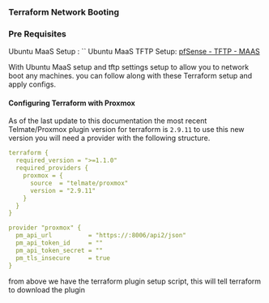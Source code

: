 ### Terraform Network Booting

### Pre Requisites

Ubuntu MaaS Setup : ``
Ubuntu MaaS TFTP Setup: [pfSense - TFTP - MAAS](pfSense%20-%20TFTP%20-%20MAAS.md)

With Ubuntu MaaS setup and tftp settings setup to allow you to network boot any machines. you can follow along with these Terraform setup and apply configs. 

#### Configuring Terraform with Proxmox

As of the last update to this documentation the most recent Telmate/Proxmox plugin version for terraform is `2.9.11` to use this new version you will need a provider with the following structure.

```yml
terraform {
  required_version = ">=1.1.0"
  required_providers {
    proxmox = {
      source  = "telmate/proxmox"
      version = "2.9.11"
    }
  }
}

provider "proxmox" {
  pm_api_url          = "https://:8006/api2/json"
  pm_api_token_id     = ""
  pm_api_token_secret = ""
  pm_tls_insecure     = true
}
```

from above we have the terraform plugin setup script, this will tell terraform to download the plugin 